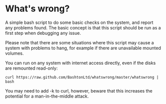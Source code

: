 # What's wrong? #

A simple bash script to do some basic checks on the system, and 
report any problems found.  The basic concept is that this script
should be run as a first step when debugging any issue.

Please note that there are some situations where this script may cause
a system with problems to hang, for example if there are unavailable
mounted volumes.

You can run on any system with internet access directly, even if the
disks are remounted read-only:

`curl https://raw.github.com/BashtonLtd/whatswrong/master/whatswrong |
bash`

You may need to add -k to curl, however, beware that this increases
the potential for a man-in-the-middle attack.
